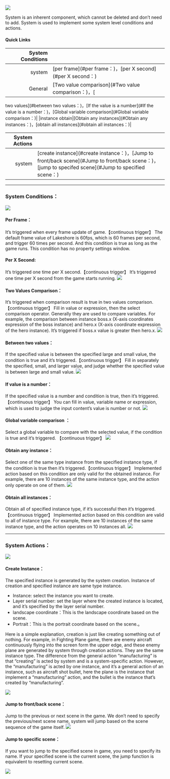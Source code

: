 ![](564d8197caff0.png)

System is an inherent component, which cannot be deleted and don’t need to add.
System is used to implement some system level conditions and actions.


#### Quick Links
|System Conditions||
| ------: | :------ |
|system|[per frame](#per frame：)，[per X second](#per X second：)|
|General|[Two value comparison](#Two value comparison：)，[

two values](#between two values：)，[If the value is a number](#If the value is a number：)，[Global variable comparison](#Global variable comparison：)|
|instance obtain|[Obtain any instances](#Obtain any instances：)，[obtain all instances](#obtain all instances：)|

|System Actions||
| ------: | :------ |
|system|[create instance](#create instance：)，[Jump to front/back scene](#Jump to front/back scene：)，[jump to specifed scene](#Jump to specified scene：)|


------------

### System Conditions：
![](56385158850f9.png)

#### Per Frame：
It’s triggered when every frame update of game.【continuous trigger】
The default frame value of Lakeshore is 60fps, which is 60 frames per second, and trigger 60 times per second. And this condition is true as long as the game runs.
This condition has no property settings window.


#### Per X Second:
It’s triggered one time per X second.【continuous trigger】
It’s triggered one time per X second from the game starts running.
![](56385158dfccc.png)

#### Two Values Comparison：
It’s triggered when comparison result is true in two values comparison.【continuous trigger】
Fill in value or expression, then the select comparison operator. Generally they are used to compare variables. For example, the comparison between instance boss.x (X-axis coordinates expression of the boss instance) and hero.x (X-axis coordinate expression of the hero instance). It’s triggered if boss.x value is greater then hero.x.
![](5638515895e02.png)

#### Between two values：
If the specified value is between the specified large and small value, the condition is true and it’s triggered.【continuous trigger】
Fill in separately the specified, small, and larger value, and judge whether the specified value is between large and small value.
![](56385158a06b6.png)

#### If value is a number：
If the specified value is a number and condition is true, then it’s triggered. 【continuous trigger】
You can fill in value, variable name or expression, which is used to judge the input content’s value is number or not.
![](5638515902002.png)

#### Global variable comparison ：
Select a global variable to compare with the selected value, if the condition is true and it’s triggered. 【continuous trigger】
![](563858fe504fd.png)

#### Obtain any instance：
Select one of the same type instance from the specified instance type, if the condition is true then it’s triggered.【continuous trigger】
Implemented action based on this condition are only valid for the obtained instance. For example, there are 10 instances of the same instance type, and the action only operate on one of them.
![](56385158ae8ee.png)
#### Obtain all instances：
Obtain all of specified instance type, if it’s successful then it’s triggered. 【continuous trigger】
Implemented action based on this condition are valid to all of instance type. For example, there are 10 instances of the same instance type, and the action operates on 10 instances all.
![](56385158cd983.png)

------------

### System Actions：
![](563af9a213d42.png)
#### Create Instance：
The specified instance is generated by the system creation. Instance of creation and specified instance are same type instance.
 - Instance: select the instance you want to create.
 - Layer serial number: set the layer where the created instance is located, and it’s specified by the layer serial number.
 - landscape coordinate：This is the landscape coordinate based on the scene.
 - Portrait：This is the portrait coordinate based on the scene.。

Here is a simple explanation, creation is just like creating something out of nothing.
For example, in Fighting Plane game, there are enemy aircraft continuously flying into the screen form the upper edge, and these enemy plane are generated by system through creation actions. They are the same instance type.
The difference from the general action “manufacturing” is that “creating” is acted by system and is a system-specific action.
However, the “manufacturing” is acted by one instance, and it’s a general action of an instance, such as aircraft shot bullet, here the plane is the instance that implement a “manufacturing” action, and the bullet is the instance that’s created by “manufacturing”.

![](563af9a22a591.png)

#### Jump to front/back scene：
Jump to the previous or next scene in the game.
We don’t need to specify the previous/next scene name, system will jump based on the scene sequence of the game itself.
![](563af9a24409d.png)
#### Jump to specific scene：
If you want to jump to the specified scene in game, you need to specify its name.
If your specified scene is the current scene, the jump function is equivalent to resetting current scene.

![](563af9a253c65.png)